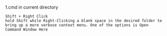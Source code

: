 1.cmd in current directory

    Shift + Right Click
    hold Shift while Right-Clicking a blank space in the desired folder to bring up a more verbose context menu. One of the options is Open Command Window Here